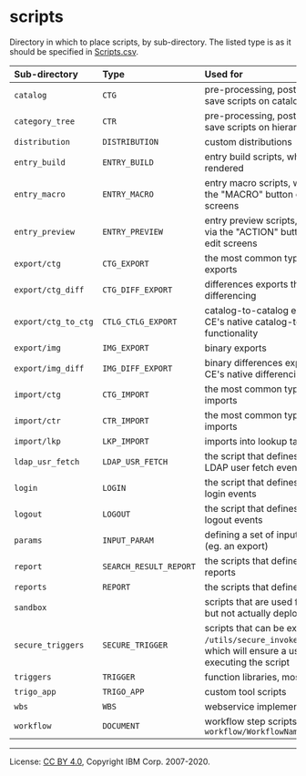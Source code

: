 <!-- SPDX-License-Identifier: CC-BY-4.0 -->
<!-- Copyright IBM Corp. 2007-2020 -->

# scripts

Directory in which to place scripts, by sub-directory. The listed type is as it should be
specified in [Scripts.csv](../../../docs/Scripts.md).

| Sub-directory | Type | Used for |
| :--- | :--- | :--- |
| `catalog` | `CTG` | pre-processing, post-processing, and post-save scripts on catalogs |
| `category_tree` | `CTR` | pre-processing, post-processing, and post-save scripts on hierarchies |
| `distribution` | `DISTRIBUTION` | custom distributions |
| `entry_build` | `ENTRY_BUILD` | entry build scripts, which run before an item is rendered |
| `entry_macro` | `ENTRY_MACRO` | entry macro scripts, which can be executed via the "MACRO" button on item and category edit screens |
| `entry_preview` | `ENTRY_PREVIEW` | entry preview scripts, which can be executed via the "ACTION" button on item and category edit screens |
| `export/ctg` | `CTG_EXPORT` | the most common type of general catalog exports |
| `export/ctg_diff` | `CTG_DIFF_EXPORT` | differences exports that use MDM-CE's native differencing |
| `export/ctg_to_ctg` | `CTLG_CTLG_EXPORT` | catalog-to-catalog exports when using MDM-CE's native catalog-to-catalog export functionality |
| `export/img` | `IMG_EXPORT` | binary exports |
| `export/img_diff` | `IMG_DIFF_EXPORT` | binary differences exports when using MDM-CE's native differencing |
| `import/ctg` | `CTG_IMPORT` | the most common type of general catalog imports |
| `import/ctr` | `CTR_IMPORT` | the most common type of general hierarchy imports |
| `import/lkp` | `LKP_IMPORT` | imports into lookup tables |
| `ldap_usr_fetch` | `LDAP_USR_FETCH` | the script that defines hooks to execute on LDAP user fetch events |
| `login` | `LOGIN` | the script that defines hooks to execute on login events |
| `logout` | `LOGOUT` | the script that defines hooks to execute on logout events |
| `params` | `INPUT_PARAM` | defining a set of input values for a particular job (eg. an export) |
| `report` | `SEARCH_RESULT_REPORT` | the scripts that define Rich Search Result reports |
| `reports` | `REPORT` | the scripts that define reports |
| `sandbox` |  | scripts that are used for testing in the sandbox, but not actually deployed to an environment |
| `secure_triggers` | `SECURE_TRIGGER` | scripts that can be executed using `/utils/secure_invoker.jsp?script=<name>`, which will ensure a user has logged in before executing the script |
| `triggers` | `TRIGGER` | function libraries, most commonly |
| `trigo_app` | `TRIGO_APP` | custom tool scripts |
| `wbs` | `WBS` | webservice implementation scripts |
| `workflow` | `DOCUMENT` | workflow step scripts, using the convention `workflow/WorkflowName/StepName/StepName.wpcs` |

----
License: [CC BY 4.0](https://creativecommons.org/licenses/by/4.0/),
Copyright IBM Corp. 2007-2020.
